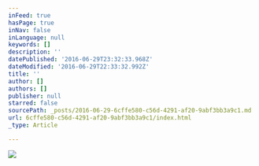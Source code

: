 ```yaml
---
inFeed: true
hasPage: true
inNav: false
inLanguage: null
keywords: []
description: ''
datePublished: '2016-06-29T23:32:33.968Z'
dateModified: '2016-06-29T22:33:32.992Z'
title: ''
author: []
authors: []
publisher: null
starred: false
sourcePath: _posts/2016-06-29-6cffe580-c56d-4291-af20-9abf3bb3a9c1.md
url: 6cffe580-c56d-4291-af20-9abf3bb3a9c1/index.html
_type: Article

---
```

![](https://the-grid-user-content.s3-us-west-2.amazonaws.com/e09e3780-f6d0-4392-97aa-d2d728863f2d.jpg)